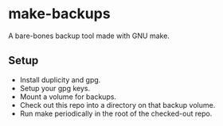 # make-backups
A bare-bones backup tool made with GNU make.

## Setup
- Install duplicity and gpg.
- Setup your gpg keys.
- Mount a volume for backups.
- Check out this repo into a directory on that backup volume.
- Run make periodically in the root of the checked-out repo.
